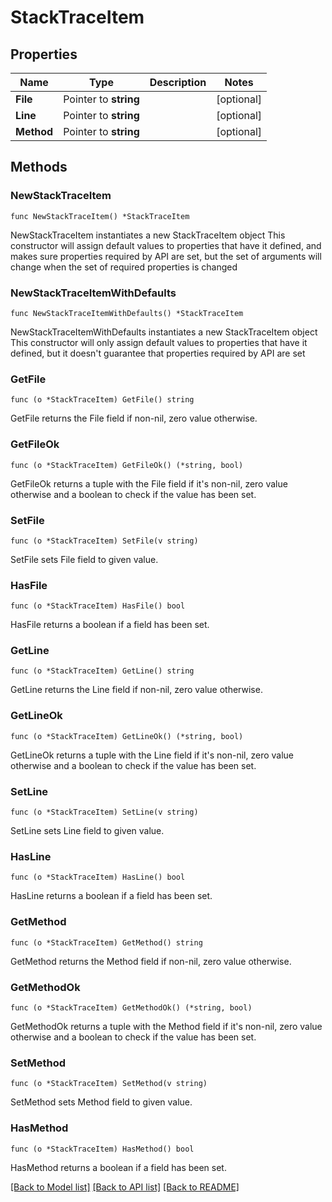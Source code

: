 # StackTraceItem

## Properties

Name | Type | Description | Notes
------------ | ------------- | ------------- | -------------
**File** | Pointer to **string** |  | [optional] 
**Line** | Pointer to **string** |  | [optional] 
**Method** | Pointer to **string** |  | [optional] 

## Methods

### NewStackTraceItem

`func NewStackTraceItem() *StackTraceItem`

NewStackTraceItem instantiates a new StackTraceItem object
This constructor will assign default values to properties that have it defined,
and makes sure properties required by API are set, but the set of arguments
will change when the set of required properties is changed

### NewStackTraceItemWithDefaults

`func NewStackTraceItemWithDefaults() *StackTraceItem`

NewStackTraceItemWithDefaults instantiates a new StackTraceItem object
This constructor will only assign default values to properties that have it defined,
but it doesn't guarantee that properties required by API are set

### GetFile

`func (o *StackTraceItem) GetFile() string`

GetFile returns the File field if non-nil, zero value otherwise.

### GetFileOk

`func (o *StackTraceItem) GetFileOk() (*string, bool)`

GetFileOk returns a tuple with the File field if it's non-nil, zero value otherwise
and a boolean to check if the value has been set.

### SetFile

`func (o *StackTraceItem) SetFile(v string)`

SetFile sets File field to given value.

### HasFile

`func (o *StackTraceItem) HasFile() bool`

HasFile returns a boolean if a field has been set.

### GetLine

`func (o *StackTraceItem) GetLine() string`

GetLine returns the Line field if non-nil, zero value otherwise.

### GetLineOk

`func (o *StackTraceItem) GetLineOk() (*string, bool)`

GetLineOk returns a tuple with the Line field if it's non-nil, zero value otherwise
and a boolean to check if the value has been set.

### SetLine

`func (o *StackTraceItem) SetLine(v string)`

SetLine sets Line field to given value.

### HasLine

`func (o *StackTraceItem) HasLine() bool`

HasLine returns a boolean if a field has been set.

### GetMethod

`func (o *StackTraceItem) GetMethod() string`

GetMethod returns the Method field if non-nil, zero value otherwise.

### GetMethodOk

`func (o *StackTraceItem) GetMethodOk() (*string, bool)`

GetMethodOk returns a tuple with the Method field if it's non-nil, zero value otherwise
and a boolean to check if the value has been set.

### SetMethod

`func (o *StackTraceItem) SetMethod(v string)`

SetMethod sets Method field to given value.

### HasMethod

`func (o *StackTraceItem) HasMethod() bool`

HasMethod returns a boolean if a field has been set.


[[Back to Model list]](../README.md#documentation-for-models) [[Back to API list]](../README.md#documentation-for-api-endpoints) [[Back to README]](../README.md)


